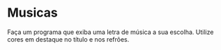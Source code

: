 # Musicas
Faça um programa que exiba uma letra de música a sua escolha. Utilize cores em destaque no título e nos refrões.
